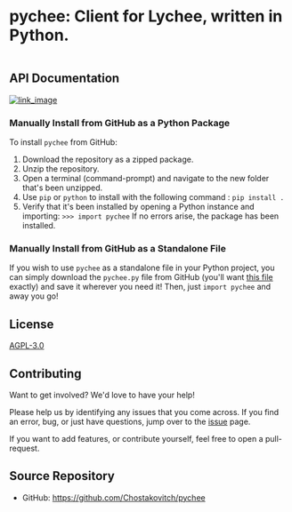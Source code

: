 # pychee: Client for Lychee, written in Python.

```{include} ../README.md
```

## API Documentation

[![link_image](https://cdn1.iconfinder.com/data/icons/programming-37/32/03_Api_programming_code_gear_website-512.png)](https://chostakovitch.github.io/pychee/pychee.html)

### Manually Install from GitHub as a Python Package

To install `pychee` from GitHub:

1. Download the repository as a zipped package.
2. Unzip the repository.
3. Open a terminal (command-prompt) and navigate to the new folder that's been unzipped.
4. Use `pip` or `python` to install with the following command : `pip install .`
5. Verify that it's been installed by opening a Python instance and importing:
    `>>> import pychee` If no errors arise, the package has been installed.

### Manually Install from GitHub as a Standalone File

If you wish to use `pychee` as a standalone file in your Python project, you can
simply download the `pychee.py` file from GitHub (you'll want
[this file](https://github.com/Chostakovitch/pychee/blob/main/pychee/pychee.py)
exactly) and save it wherever you need it! Then, just `import pychee` and away
you go!

## License

[AGPL-3.0](https://github.com/Chostakovitch/pychee/blob/main/LICENSE)

## Contributing

Want to get involved? We'd love to have your help!

Please help us by identifying any issues that you come across. If you find an
error, bug, or just have questions, jump over to the
[issue](https://github.com/Chostakovitch/pychee/issues) page.

If you want to add features, or contribute yourself, feel free to open a
pull-request.

## Source Repository

- GitHub: https://github.com/Chostakovitch/pychee
